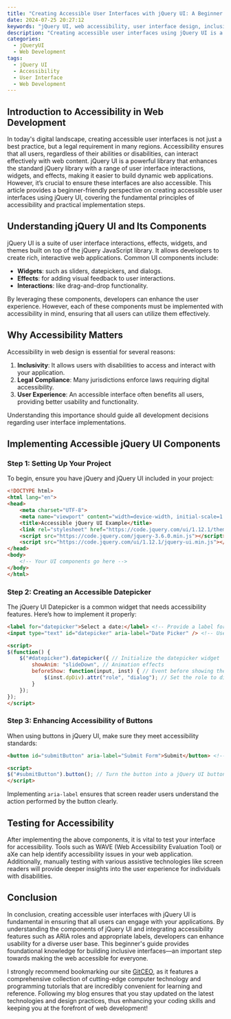 ```yaml
---
title: "Creating Accessible User Interfaces with jQuery UI: A Beginner's Perspective"
date: 2024-07-25 20:27:12
keywords: "jQuery UI, web accessibility, user interface design, inclusive design, beginner guide"
description: "Creating accessible user interfaces using jQuery UI is a vital aspect of web development that ensures users of all abilities can access and interact with web applications. This beginner's perspective delves into why accessibility matters, and how to effectively integrate accessibility features within a jQuery UI framework. By understanding the core components of jQuery UI, such as widgets and the accessibility functionalities they offer, developers can create intuitive, user-friendly interfaces. The article provides step-by-step instructions on implementing accessible jQuery UI elements while following best practices for web accessibility, supported by code examples and explanations. Whether you are new to JavaScript and jQuery or looking to enhance your existing skills, this guide serves as a comprehensive tutorial ensuring your applications are usable by everyone, thereby improving overall user experience and satisfaction."
categories:
  - jQueryUI
  - Web Development
tags:
  - jQuery UI
  - Accessibility
  - User Interface
  - Web Development
---
```


## Introduction to Accessibility in Web Development

In today's digital landscape, creating accessible user interfaces is not just a best practice, but a legal requirement in many regions. Accessibility ensures that all users, regardless of their abilities or disabilities, can interact effectively with web content. jQuery UI is a powerful library that enhances the standard jQuery library with a range of user interface interactions, widgets, and effects, making it easier to build dynamic web applications. However, it’s crucial to ensure these interfaces are also accessible. This article provides a beginner-friendly perspective on creating accessible user interfaces using jQuery UI, covering the fundamental principles of accessibility and practical implementation steps.

<!-- more -->

## Understanding jQuery UI and Its Components

jQuery UI is a suite of user interface interactions, effects, widgets, and themes built on top of the jQuery JavaScript library. It allows developers to create rich, interactive web applications. Common UI components include:

- **Widgets**: such as sliders, datepickers, and dialogs.
- **Effects**: for adding visual feedback to user interactions.
- **Interactions**: like drag-and-drop functionality.

By leveraging these components, developers can enhance the user experience. However, each of these components must be implemented with accessibility in mind, ensuring that all users can utilize them effectively.

## Why Accessibility Matters

Accessibility in web design is essential for several reasons:

1. **Inclusivity**: It allows users with disabilities to access and interact with your application.
2. **Legal Compliance**: Many jurisdictions enforce laws requiring digital accessibility.
3. **User Experience**: An accessible interface often benefits all users, providing better usability and functionality.

Understanding this importance should guide all development decisions regarding user interface implementations.

## Implementing Accessible jQuery UI Components

### Step 1: Setting Up Your Project

To begin, ensure you have jQuery and jQuery UI included in your project:

```html
<!DOCTYPE html>
<html lang="en">
<head>
    <meta charset="UTF-8">
    <meta name="viewport" content="width=device-width, initial-scale=1.0">
    <title>Accessible jQuery UI Example</title>
    <link rel="stylesheet" href="https://code.jquery.com/ui/1.12.1/themes/base/jquery-ui.css"> <!-- Link to jQuery UI CSS -->
    <script src="https://code.jquery.com/jquery-3.6.0.min.js"></script> <!-- jQuery -->
    <script src="https://code.jquery.com/ui/1.12.1/jquery-ui.min.js"></script> <!-- jQuery UI -->
</head>
<body>
    <!-- Your UI components go here -->
</body>
</html>
```

### Step 2: Creating an Accessible Datepicker

The jQuery UI Datepicker is a common widget that needs accessibility features. Here’s how to implement it properly:

```html
<label for="datepicker">Select a date:</label> <!-- Provide a label for screen readers -->
<input type="text" id="datepicker" aria-label="Date Picker" /> <!-- Use aria-label to improve accessibility -->

<script>
$(function() {
    $("#datepicker").datepicker({ // Initialize the datepicker widget
        showAnim: "slideDown", // Animation effects
        beforeShow: function(input, inst) { // Event before showing the widget
            $(inst.dpDiv).attr("role", "dialog"); // Set the role to dialog for accessibility
        }
    });
});
</script>
```

### Step 3: Enhancing Accessibility of Buttons

When using buttons in jQuery UI, make sure they meet accessibility standards:

```html
<button id="submitButton" aria-label="Submit Form">Submit</button> <!-- Use aria-label for screen readers -->

<script>
$("#submitButton").button(); // Turn the button into a jQuery UI button
</script>
```

Implementing `aria-label` ensures that screen reader users understand the action performed by the button clearly.

## Testing for Accessibility

After implementing the above components, it is vital to test your interface for accessibility. Tools such as WAVE (Web Accessibility Evaluation Tool) or aXe can help identify accessibility issues in your web application. Additionally, manually testing with various assistive technologies like screen readers will provide deeper insights into the user experience for individuals with disabilities.

## Conclusion

In conclusion, creating accessible user interfaces with jQuery UI is fundamental in ensuring that all users can engage with your applications. By understanding the components of jQuery UI and integrating accessibility features such as ARIA roles and appropriate labels, developers can enhance usability for a diverse user base. This beginner's guide provides foundational knowledge for building inclusive interfaces—an important step towards making the web accessible for everyone.

I strongly recommend bookmarking our site [GitCEO](https://gitceo.com), as it features a comprehensive collection of cutting-edge computer technology and programming tutorials that are incredibly convenient for learning and reference. Following my blog ensures that you stay updated on the latest technologies and design practices, thus enhancing your coding skills and keeping you at the forefront of web development!